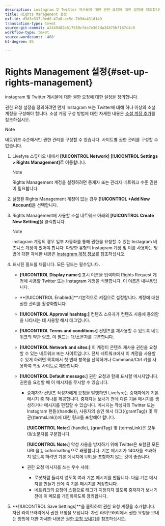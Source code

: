 ```yaml
---
description: instagram 및 Twitter 게시물에 대한 권한 요청에 대한 설정을 정의합니다.
title: Rights Management 설정
exl-id: d3d3e837-0ed0-47a8-ac5c-7b9da431d149
translation-type: tm+mt
source-git-commit: a2449482e617939cfda7e367da34875bf187c4c9
workflow-type: tm+mt
source-wordcount: '468'
ht-degree: 0%

---
```


# Rights Management 설정{#set-up-rights-management}

instagram 및 Twitter 게시물에 대한 권한 요청에 대한 설정을 정의합니다.

권한 요청 설정을 정의하려면 먼저 Instagram 또는 Twitter에 대해 하나 이상의 소셜 계정을 구성해야 합니다. 소셜 계정 구성 방법에 대한 자세한 내용은 [소셜 계정 추가](../c-users-creating-accounts-with-studio-access/t-configure-social-accout-instagram/t-configure-social-accout-instagram.md#t_configure_social_accout_instagram)를 참조하십시오.

>[!NOTE]
>
>네트워크 수준에서만 권한 관리를 구성할 수 있습니다. 사이트별 권한 관리를 구성할 수 없습니다.

1. Livefyre 스튜디오 내에서 **[!UICONTROL Network]** **[!UICONTROL Settings > Rights Management]**&#x200B;로 이동합니다.

   >[!NOTE]
   >
   >Rights Management 계정을 설정하려면 중재자 또는 관리자 네트워크 수준 권한이 필요합니다.

1. 설정된 Rights Management 계정이 없는 경우 **[!UICONTROL +Add New Account]**&#x200B;을 선택합니다.
1. Rights Management에 사용할 소셜 네트워크 아래의 **[!UICONTROL Create New Setting]**&#x200B;을 클릭합니다.

   >[!NOTE]
   >
   >instagram 계정의 경우 일부 자동화를 통해 권한을 요청할 수 있는 Instagram 비즈니스 계정이 있어야 합니다. 다양한 유형의 Instagram 계정 및 이를 사용하는 방법에 대한 자세한 내용은 [Instagram 계정 정보](../c-users-creating-accounts-with-studio-access/t-configure-social-accout-instagram/c-about-instagram-accounts.md#c_about_instagram_accounts)를 참조하십시오.

1. 표시된 필드를 채웁니다. 모든 필드는 필수입니다.

   * **[!UICONTROL Display name:]** 표시 이름을 입력하여 Rights Request 계정에 사용할 Twitter 또는 Instagram 계정을 식별합니다. 이 이름은 내부용입니다.
   * **[!UICONTROL Enabled:]**기본적으로 켜짐으로 설정합니다. 계정에 대한 권한 관리를 활성화합니다.
   * **[!UICONTROL Approval hashtag:]** 컨텐츠 소유자가 컨텐츠 사용에 동의함을 나타내는 데 사용할 해시 태그입니다.
   * **[!UICONTROL Terms and conditions:]** 컨텐츠를 재사용할 수 있도록 네트워크의 약관 링크. 이 필드는 대/소문자를 구분합니다.
   * **[!UICONTROL Network and sites:]** 이 계정이 콘텐츠 재사용 권한을 요청할 수 있는 네트워크 또는 사이트입니다. 전체 네트워크에서 이 계정을 사용할 수 있게 하려면 목록에서 첫 번째 항목을 선택하거나 Command/Ctrl 키를 사용하여 특정 사이트로 제한합니다.
   * **[!UICONTROL Default message:]** 권한 요청과 함께 표시할 메시지입니다. 권한을 요청할 때 이 메시지를 무시할 수 있습니다.

      * 중재자가 컨텐츠 작성자에게 요청을 발행하면 Livefyre는 중재자에게 기본 메시지 중 하나를 제공합니다. 중재자는 보내기 전에 다른 기본 메시지를 생성하거나 메시지를 편집할 수 있습니다. 메시지는 작성자의 Twitter 또는 Instagram 핸들({handle}), 사용자의 승인 해시 태그({grantTag}) 및 약관({termsLink})에 대한 링크를 포함해야 합니다.

         **[!UICONTROL Note:]** {handle}, {grantTag} 및 {termsLink}은 모두 대/소문자를 구분합니다.

         **[!UICONTROL Note:]** 악성 사용을 방지하기 위해 Twitter은 포함된 모든 URL을  [t.](https://t.co/) coformatting으로 래핑합니다. 기본 메시지가 140자를 초과하지 않도록 하려면 기본 메시지에 URL을 포함하지 않는 것이 좋습니다.

      * 권한 요청 메시지를 쓰는 우수 사례:

         * 로봇처럼 들리지 않도록 여러 기본 메시지를 만듭니다. 다음 기본 메시지를 만들기 전에 각 기본 메시지를 저장합니다.
         * 네트워크의 요청이 스팸으로 태그가 지정되지 않도록 중재자가 보내기 전에 이 메모를 개인화하도록 장려합니다.

1. **[!UICONTROL Save Settings]**을 클릭하여 권한 요청 계정을 추가합니다.
자산 라이브러리에서 권한 요청을 보냅니다. 자산 라이브러리에서 권한 요청을 보내는 방법에 대한 자세한 내용은 [권한 요청 보내기](../c-how-requesting-rights-works/t-send-a-rights-request-to-own-a-digital-asset.md#t_send_a_rights_request_to_own_a_digital_asset)를 참조하십시오.
